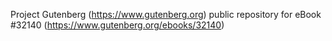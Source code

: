 Project Gutenberg (https://www.gutenberg.org) public repository for eBook #32140 (https://www.gutenberg.org/ebooks/32140)
